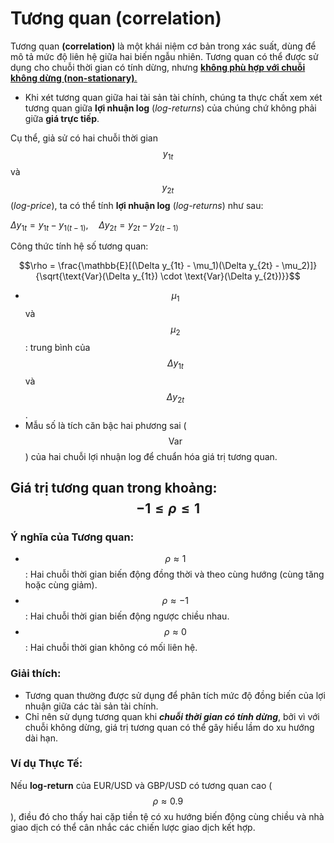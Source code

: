# Tương quan (correlation)

Tương quan **(correlation)** là một khái niệm cơ bản trong xác suất, dùng để mô tả mức độ liên hệ giữa hai biến ngẫu nhiên. Tương quan có thể được sử dụng cho chuỗi thời gian có tính dừng, nhưng <ins>**không phù hợp với chuỗi không dừng (non-stationary)**<ins>.

- Khi xét tương quan giữa hai tài sản tài chính, chúng ta thực chất xem xét tương quan giữa **lợi nhuận log** (*log-returns*) của chúng chứ không phải giữa **giá trực tiếp**.

Cụ thể, giả sử có hai chuỗi thời gian $$y_{1t}$$ và $$y_{2t}$$ (*log-price*), ta có thể tính **lợi nhuận log** (*log-returns*) như sau:


$\Delta y_{1t} = y_{1t} - y_{1(t-1)}, \quad \Delta y_{2t} = y_{2t} - y_{2(t-1)}$


Công thức tính hệ số tương quan:


$$\rho = \frac{\mathbb{E}[(\Delta y_{1t} - \mu_1)(\Delta y_{2t} - \mu_2)]}{\sqrt{\text{Var}(\Delta y_{1t}) \cdot \text{Var}(\Delta y_{2t})}}$$


- $$\mu_1$$ và $$\mu_2$$: trung bình của $$\Delta y_{1t}$$ và $$\Delta y_{2t}$$.
- Mẫu số là tích căn bậc hai phương sai ($$\text{Var}$$) của hai chuỗi lợi nhuận log để chuẩn hóa giá trị tương quan.

Giá trị tương quan trong khoảng:
$$-1 \leq \rho \leq 1$$
---
### Ý nghĩa của Tương quan:

- $$\rho \approx 1$$: Hai chuỗi thời gian biến động đồng thời và theo cùng hướng (cùng tăng hoặc cùng giảm).
- $$\rho \approx -1$$: Hai chuỗi thời gian biến động ngược chiều nhau.
- $$\rho \approx 0$$: Hai chuỗi thời gian không có mối liên hệ.



### Giải thích:

- Tương quan thường được sử dụng để phân tích mức độ đồng biến của lợi nhuận giữa các tài sản tài chính.
- Chỉ nên sử dụng tương quan khi ***chuỗi thời gian có tính dừng***, bởi vì với chuỗi không dừng, giá trị tương quan có thể gây hiểu lầm do xu hướng dài hạn.



### Ví dụ Thực Tế:

Nếu **log-return** của EUR/USD và GBP/USD có tương quan cao ($$\rho \approx 0.9$$), điều đó cho thấy hai cặp tiền tệ có xu hướng biến động cùng chiều và nhà giao dịch có thể cân nhắc các chiến lược giao dịch kết hợp.
